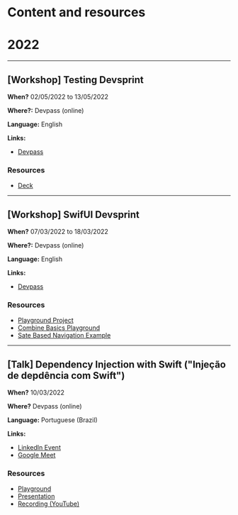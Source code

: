 # Content and resources

# 2022
----
## [Workshop] Testing Devsprint

**When?**
02/05/2022 to 13/05/2022

**Where?:** 
Devpass (online)

**Language:** 
English

**Links:**
- [Devpass](https://devpass.com.br/pt/eduardo-bocato)

### Resources
- [Deck](https://docs.google.com/presentation/d/1NRSHnWR4UbGs62VIStT6Cwg27P7p2QDeDJwIp8IjCZE/edit?usp=sharing)

----
## [Workshop] SwifUI Devsprint

**When?**
07/03/2022 to 18/03/2022

**Where?:** 
Devpass (online)

**Language:** 
English

**Links:**
- [Devpass](https://devpass.com.br/pt/eduardo-bocato)

### Resources
- [Playground Project](https://github.com/bocato/Devpass-Devsprint-SwiftUI-march2022/tree/main/App)
- [Combine Basics Playground](https://github.com/bocato/Devpass-Devsprint-SwiftUI-march2022/tree/main/Examples%20and%20Resources/DevSprint01.playground/Pages/1.%20Combine%20Basics.xcplaygroundpage)
- [Sate Based Navigation Example](https://github.com/bocato/Devpass-Devsprint-SwiftUI-march2022/tree/main/Examples%20and%20Resources/StateBasedNavigationExample)

----
## [Talk] Dependency Injection with Swift ("Injeção de depdência com Swift")

**When?**
10/03/2022

**Where?** 
Devpass (online)

**Language:** 
Portuguese (Brazil)

**Links:**
- [LinkedIn Event](https://www.linkedin.com/events/inje-odedepend-nciacomswift-edu6905548694402535424/about)
- [Google Meet](https://meet.google.com/qkg-qdeg-vfw)

### Resources
- [Playground](https://github.com/bocato/content_and_resources/tree/main/2022-03-10_dependency_injection_with_swift/DIPlayground.playground)
- [Presentation](https://github.com/bocato/content_and_resources/blob/main/2022-03-10_dependency_injection_with_swift/dependency_injection_ptBR.pdf)
- [Recording (YouTube)](https://www.youtube.com/watch?v=0DDeOw5JfIc)

